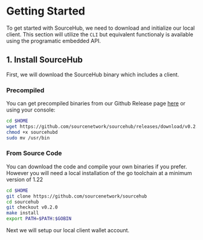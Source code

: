 # Getting Started

To get started with SourceHub, we need to download and initialize our local client. This section will utilize the `CLI` but equivalent functionaly is available using the programatic embedded API.

## 1. Install SourceHub
First, we will download the SourceHub binary which includes a client.
### Precompiled
You can get precompiled binaries from our Github Release page [here](github) or using your console:
```bash
cd $HOME
wget https://github.com/sourcenetwork/sourcehub/releases/download/v0.2.0/sourcehubd
chmod +x sourcehubd
sudo mv /usr/bin
```

### From Source Code
You can download the code and compile your own binaries if you prefer. However you will need a local installation of the go toolchain at a minimum version of 1.22
```bash
cd $HOME
git clone https://github.com/sourcenetwork/sourcehub
cd sourcehub
git checkout v0.2.0
make install
export PATH=$PATH:$GOBIN
```

Next we will setup our local client wallet account.